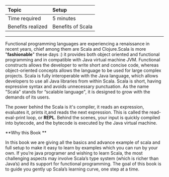 | **Topic** | **Setup** |
| :--- | :--- |
| Time required | 5 minutes |
| Benefits realized | Benefits of Scala |

---

Functional programming languages are experiencing a renaissance in recent years, chief among them are Scala and Clojure.Scala is more "**fashionable**" these days :\) it provides both object oriented and functional programming and in compatible with Java virtual machine JVM. Functional constructs allows the developer to write short and concise code, whereas object-oriented concepts allows the language to be used for large complex projects. Scala is fully interoperable with the Java language, which allows developers to use all Java libraries from within Scala. Scala is short, having expressive syntax and avoids unnecessary punctuation. As the name "Scala" stands for “scalable language", it is designed to grow with the demands of its users.

The power behind the Scala is it's compiler, it reads an expression, evaluates it, prints it,and reads the next expression. This is called the read-eval-print loop, or **REPL**. Behind the scenes, your input is quickly compiled into bytecode, and the bytecode is executed by the Java virtual machine.

**Why this Book **

In this book we are giving all the basics and advance example of scala and full setup to make it easy to learn by examples which you can run by your own. If you’re java programer and wishing to learn Scala, the most challenging aspects  may involve Scala’s type system \(which is richer than Java’s\) and its support for functional programming. The goal of this book is to guide you gently up Scala’s learning curve, one step at a time.

